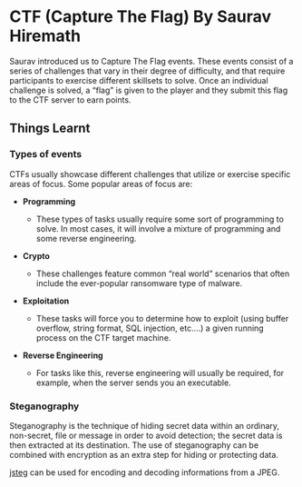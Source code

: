 # CTF (Capture The Flag) By Saurav Hiremath

Saurav introduced us to Capture The Flag events. These events consist of a series of challenges that vary in their degree of difficulty, and that require participants to exercise different skillsets to solve. Once an individual challenge is solved, a “flag” is given to the player and they submit this flag to the CTF server to earn points.


## Things Learnt

### Types of events

CTFs usually showcase different challenges that utilize or exercise specific areas of focus. Some popular areas of focus are:

- **Programming**
  - These types of tasks usually require some sort of programming to solve. In most cases, it will involve a mixture of programming and some reverse engineering.

- **Crypto**
  - These challenges feature common “real world” scenarios that often include the ever-popular ransomware type of malware.

- **Exploitation**
  - These tasks will force you to determine how to exploit (using buffer overflow, string format, SQL injection, etc.…) a given running process on the CTF target machine.
  
- **Reverse Engineering**
  - For tasks like this, reverse engineering will usually be required, for example, when the server sends you an executable.


### Steganography

Steganography is the technique of hiding secret data within an ordinary, non-secret, file or message in order to avoid detection; the secret data is then extracted at its destination. The use of steganography can be combined with encryption as an extra step for hiding or protecting data.

[jsteg](https://github.com/lukechampine/jsteg) can be used for encoding and decoding informations from a JPEG.
